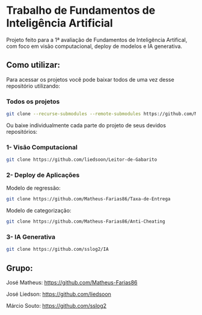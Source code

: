 # Trabalho de Fundamentos de Inteligência Artificial

Projeto feito para a 1ª avaliação de Fundamentos de Inteligência Artifical, com foco em visão computacional, deploy de modelos e IA generativa.

## Como utilizar:
Para acessar os projetos você pode baixar todos de uma vez desse repositório utilizando:
### Todos os projetos
```bash
git clone --recurse-submodules --remote-submodules https://github.com/Matheus-Farias86/IA_A1_2025
```
Ou baixe individualmente cada parte do projeto de seus devidos repositórios:
### 1- Visão Computacional
```bash
git clone https://github.com/liedsoon/Leitor-de-Gabarito
```
### 2- Deploy de Aplicações
Modelo de regressão:
```bash
git clone https://github.com/Matheus-Farias86/Taxa-de-Entrega
```
Modelo de categorização:
```bash
git clone https://github.com/Matheus-Farias86/Anti-Cheating
```
### 3- IA Generativa
```bash
git clone https://github.com/sslog2/IA
```
## Grupo:
José Matheus: https://github.com/Matheus-Farias86

José Liedson: https://github.com/liedsoon

Márcio Souto: https://github.com/sslog2


